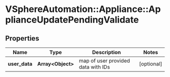 # VSphereAutomation::Appliance::ApplianceUpdatePendingValidate

## Properties
Name | Type | Description | Notes
------------ | ------------- | ------------- | -------------
**user_data** | **Array&lt;Object&gt;** | map of user provided data with IDs | [optional] 


